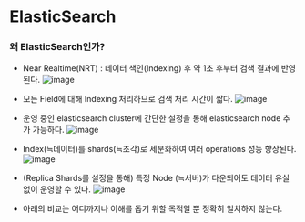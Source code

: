 # ElasticSearch

### 왜 ElasticSearch인가?

* Near Realtime(NRT) : 데이터 색인(Indexing) 후 약 1초 후부터 검색 결과에 반영된다.
  ![image](https://user-images.githubusercontent.com/77952321/157584498-bb9f89eb-037f-4d7e-a5f0-2e00a5c081b1.png)  
  
* 모든 Field에 대해 Indexing 처리하므로 검색 처리 시간이 짧다.
  ![image](https://user-images.githubusercontent.com/77952321/157584574-bde9b99c-5003-4cff-9bd8-b5ddbd81ae5e.png)
  
* 운영 중인 elasticsearch cluster에 간단한 설정을 통해 elasticsearch node 추가 가능하다.
  ![image](https://user-images.githubusercontent.com/77952321/157584680-d13e1dc5-fe88-4f4e-8f38-1cefc9fc64f7.png)
  
* Index(≒데이터)를 shards(≒조각)로 세분화하여 여러 operations 성능 향상된다.
  ![image](https://user-images.githubusercontent.com/77952321/157584934-554958e6-dfe8-48ba-8755-60fcd091816e.png)

* (Replica Shards를 설정을 통해) 특정 Node (≒서버)가 다운되어도 데이터 유실 없이 운영할 수 있다.
  ![image](https://user-images.githubusercontent.com/77952321/157585083-a73a6999-5b0f-46d9-806f-d2ffa9246c16.png)

* 아래의 비교는 어디까지나 이해를 돕기 위할 목적일 뿐 정확히 일치하지 않는다.

